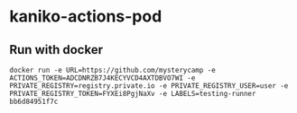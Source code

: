 # kaniko-actions-pod

## Run with docker

```
docker run -e URL=https://github.com/mysterycamp -e ACTIONS_TOKEN=ADCDNRZB7J4KECYVCD4AXTDBVO7WI -e PRIVATE_REGISTRY=registry.private.io -e PRIVATE_REGISTRY_USER=user -e PRIVATE_REGISTRY_TOKEN=FYXEi8PgjNaXv -e LABELS=testing-runner bb6d84951f7c
```
